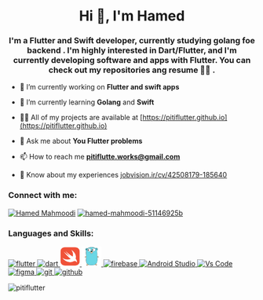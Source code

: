 <h1 align="center">Hi 👋, I'm Hamed</h1>
<h3 align="center">I'm a Flutter and Swift developer, currently studying golang foe backend . I'm highly interested in Dart/Flutter, and I'm currently developing software and apps with Flutter. You can check out my repositories ang resume 👨‍💻 .</h3>

- 🔭 I’m currently working on **Flutter and swift apps**

- 🌱 I’m currently learning **Golang** and **Swift**

- 👨‍💻 All of my projects are available at [https://pitiflutter.github.io](https://pitiflutter.github.io)

- 💬 Ask me about **You Flutter problems**

- 📫 How to reach me **pitiflutte.works@gmail.com**

- 📄 Know about my experiences [jobvision.ir/cv/42508179-185640](jobvision.ir/cv/42508179-185640)

<h3 align="left">Connect with me:</h3>
<p align="left">
 <a href="https://t.me/P_i_T_i" target="blank"><img align="center" src=" https://upload.wikimedia.org/wikipedia/commons/8/83/Telegram_2019_Logo.svg" alt="Hamed Mahmoodi" height="30" width="40" /></a>
<a href="https://linkedin.com/in/hamed-mahmoodi-51146925b" target="blank"><img align="center" src="https://raw.githubusercontent.com/rahuldkjain/github-profile-readme-generator/master/src/images/icons/Social/linked-in-alt.svg" alt="hamed-mahmoodi-51146925b" height="30" width="40" /></a>
</p>

<h3 align="left">Languages and Skills:</h3>
<p align="left"> 

<a href="https://flutter.dev" target="_blank" rel="noreferrer"> <img src="https://www.vectorlogo.zone/logos/flutterio/flutterio-icon.svg" alt="flutter" width="40" height="40"/> </a> 
<a href="https://dart.dev" target="_blank" rel="noreferrer"> <img src="https://www.vectorlogo.zone/logos/dartlang/dartlang-icon.svg" alt="dart" width="40" height="40"/> </a> 
<a href="https://developer.apple.com/swift/" target="_blank" rel="noreferrer"> <img src="https://raw.githubusercontent.com/devicons/devicon/master/icons/swift/swift-original.svg" alt="swift" width="40" height="40"/> </a> 
<a href="https://golang.org" target="_blank" rel="noreferrer"> <img src="https://raw.githubusercontent.com/devicons/devicon/master/icons/go/go-original.svg" alt="go" width="40" height="40"/> </a>
<a href="https://firebase.google.com/" target="_blank" rel="noreferrer"> <img src="https://www.vectorlogo.zone/logos/firebase/firebase-icon.svg" alt="firebase" width="40" height="40"/> </a>
<a href="https://developer.android.com/studio" target="_blank" rel="noreferrer"> <img src="https://developer.android.com/static/studio/images/new-studio-logo-1_2880.png" alt="Android Studio" width="40" height="40"/> </a>
<a href="https://code.visualstudio.com" target="_blank" rel="noreferrer"> <img src="https://upload.wikimedia.org/wikipedia/commons/9/9a/Visual_Studio_Code_1.35_icon.svg" alt="Vs Code" width="40" height="40"/> </a>
<a href="https://www.figma.com/" target="_blank" rel="noreferrer"> <img src="https://www.vectorlogo.zone/logos/figma/figma-icon.svg" alt="figma" width="40" height="40"/> </a>
<a href="https://git-scm.com/" target="_blank" rel="noreferrer"> <img src="https://www.vectorlogo.zone/logos/git-scm/git-scm-icon.svg" alt="git" width="40" height="40"/> </a>
<a href="https://github.com" target="_blank" rel="noreferrer"> <img src="https://upload.wikimedia.org/wikipedia/commons/c/c2/GitHub_Invertocat_Logo.svg" alt="github" width="40" height="40"/> </a>
 

</p>

<p><img align="center" src="https://github-readme-stats.vercel.app/api/top-langs?username=pitiflutter&show_icons=true&locale=en&layout=compact" alt="pitiflutter" /></p>
